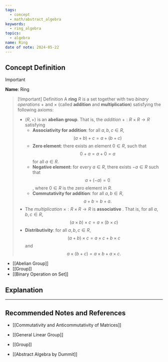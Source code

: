 ```yaml
---
tags:
  - concept
  - math/abstract_algebra
keywords:
  - ring_algebra
topics:
  - algebra
name: Ring
date of note: 2024-05-22
---
```


## Concept Definition

>[!important]
>**Name**: Ring

>[!important] Definition
>A **ring** $R$ is a set together with two *binary operations* $+$ and $\times$ (called **addition** and **multiplication**) satisfying the following axioms:
>- $(R, +)$ is an **abelian group**. 
>  That is, the *addition* $+: R\times R\to R$ satisfying 
>	- **Associativity for addition**: for all $a, b, c \in R$, $$(a + b) + c = a + (b + c)$$
>	- **Zero element**: there exists an element $0 \in R$, such that $$0 + a = a + 0 = a$$ for all $a\in R.$
>	- **Negative element:** for every $a\in R$, there exists $-a \in R$ such that $$a + (-a) = 0$$, where $0\in R$ is the zero element in $R$.
>	- **Commutativity for addition**: for all $a, b\in R$, $$a + b = b + a.$$
>- The *multiplication* $\times: R\times R \to R$ is **associative** . That is, for all $a, b, c \in R$, $$(a \times  b) \times c = a \times (b \times c)$$
>- **Distributivity**: for all $a, b, c\in R$, 
>  $$
>  (a + b) \times c = a\times c + b \times c
> $$ 
> and
>  $$
>  a \times (b + c) = a\times b + a \times c.
> $$ 

- [[Abelian Group]]
- [[Group]]
- [[Binary Operation on Set]]

## Explanation





-----------
##  Recommended Notes and References


- [[Commutativity and Anticommutativity of Matrices]]
- [[General Linear Group]]
- [[Group]]

- [[Abstract Algebra by Dummit]]